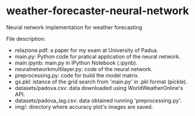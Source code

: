 # weather-forecaster-neural-network
Neural network implementation for weather forecasting

File description:
- relazione.pdf: a paper for my exam at University of Padua.
- main.py: Python code for pratical application of the neural network.
- main.ipynb: main.py in IPython Notebook (.ipynb).
- neuralnetworkmultilayer.py: code of the neural network.
- preprocessing.py: code for build the model matrix.
- gs.pkl: istance of the grid search from 'main.py' in .pkl format (pickle).
- datasets/padova.csv: data downloaded using WorldWeatherOnline's API.
- datasets/padova_lag.csv: data obtained running 'preprocessing.py'.
- img/: directory where accuracy plot's images are saved.
